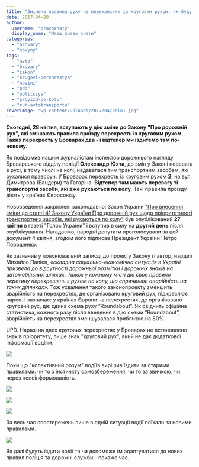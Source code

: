 ```yaml
---
title: "Змінено правила руху на перехрестях із круговим рухом: як будуть їздити у Броварах? - ФОТО. ОНОВЛЕНО"
date: 2017-04-28
author: 
  username: "pravoznaty"
  display_name: "Маєш право знати"
categories: 
  - "brovary"
  - "novyny"
tags: 
  - "avto"
  - "brovary"
  - "zakon"
  - "krugovi-perehrestya"
  - "novini"
  - "pdd"
  - "politsiya"
  - "proyizd-po-kolu"
  - "ruh-avtotransportu"
coverImage: "wp-content/uploads/2017/04/kolo1.jpg"
---
```


**Сьогодні, 28 квітня, вступають у дію зміни до Закону "Про дорожній рух", які змінюють правила проїзду перехресть із круговим рухом. Таких перехресть у Броварах два - і відтепер ми їздитемо там по-новому.**

Як повідомив нашим журналістам інспектор дорожнього нагляду Броварського відділу поліції **Олександр Юхта**, до змін у Законі перевага в русі, в тому числі на колі, надавалася тим транспортним засобам, які рухалися праворуч. У Броварах перехресть із круговим рухом **2**: на вул. Димитрова (Бандери) та Гагаріна. **Відтепер там мають перевагу ті транспортні засоби, які вже рухаються по колу**. Такі правила проїзду діють у країнах Євросоюзу.

Нововведення закріплені законодавчо: Закон України ["Про внесення зміни до статті 41 Закону України Про дорожній рух щодо пріоритетності транспортних засобів, які рухаються по колу"](https://zakon2.rada.gov.ua/laws/show/1993-19) був опублікований **27 квітня** в газеті "Голос України" і вступив в силу на **другий день** після опублікування. Нагадаємо, народні депутати проголосували за цей документ 4 квітня, згодом його підписав Президент України Петро Порошенко.

Як зазначив у пояснювальній записці до проекту Закону її автор, нардеп Михайло Папієв, _«складна соціально-економічна ситуація в Україні призвела до відсутності дорожньої розмітки і дорожніх знаків на автомобільних шляхах. Також у кожному місті діє своє правило перетину перехрещень з рухом по колу, що спричинює аварійність на таких ділянках»._ Тож ухвалення такого законопроекту зменшить аварійність на перехрестях, де організовано круговий рух, підкреслює нареп. І зазначає: у країнах Європи на перехрестях, де організовано круговий рух, діє єдина схема руху “Roundabout”. Як свідчить офіційна статистика, кожного разу після введення в дію схеми “Roundabout”, аварійність на перехрестях зменшувалася приблизно на 80%.

UPD. Наразі на двох кругових перехрестях у Броварах не встановлено знаків пріоритету, лише знак "круговий рух", який не дає додаткової інформації водіям.

[![](https://mpz.brovary.org/wp-content/uploads/2017/04/ruh-po-kolu-9.jpg)](https://mpz.brovary.org/wp-content/uploads/2017/04/ruh-po-kolu-9.jpg)

Поки що "колективний розум" водіїв вирішив їздити за старими правилами: чи то з інстинкту самозбереження, чи то за звичкою, чи через непоінформованість.

[![](https://mpz.brovary.org/wp-content/uploads/2017/04/ruh-po-kolu-7.jpg)](https://mpz.brovary.org/wp-content/uploads/2017/04/ruh-po-kolu-7.jpg)

[![](https://mpz.brovary.org/wp-content/uploads/2017/04/ruh-po-kolu-15.jpg)](https://mpz.brovary.org/wp-content/uploads/2017/04/ruh-po-kolu-15.jpg)

[![](https://mpz.brovary.org/wp-content/uploads/2017/04/ruh-po-kolu-20.jpg)](https://mpz.brovary.org/wp-content/uploads/2017/04/ruh-po-kolu-20.jpg)

За весь час спостережень лише в одній ситуації водії поїхали за новими правилами.

[![](https://mpz.brovary.org/wp-content/uploads/2017/04/ruh-po-kolu-17.jpg)](https://mpz.brovary.org/wp-content/uploads/2017/04/ruh-po-kolu-17.jpg)

Як далі будуть їздити водії та чи допоможе їм адаптуватися до нових правил поліція та дорожні служби - покаже час.
